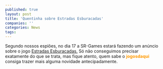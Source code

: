```yaml
---
published: true
layout: post
title: 'Quentinha sobre Estradas Esburacadas'
companies: ''
categories: News
tags: 
---
```

Segundo nossos espi&otilde;es, no dia 17 a SR-Games estar&aacute; fazendo um an&uacute;ncio sobre o jogo <a href="{{ site.baseurl }}/index.php?p=c&amp;id=334">Estradas Esburacadas.</a>
 S&oacute; n&atilde;o conseguimos precisar exatamente do que se trata, mas fique atento, quem sabe o <span style="color: rgb(255, 153, 0); font-weight: bold;">jogosdaqui</span> consiga trazer mais alguma novidade antecipadamente.